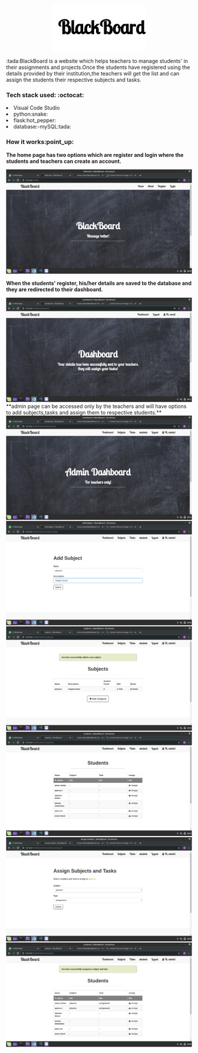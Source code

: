 <p align="center"><img src="blackboard.png" /></p>
<p>:tada:BlackBoard is a website which helps teachers to manage students' in their assignments and projects.Once the students have registered using the details provided by their institution,the teachers will get the list and can assign the students their respective subjects and tasks.</p>

 <h3> Tech stack used: :octocat: </h3>

<li>Visual Code Studio</li>
<li>python:snake:</li>
<li>flask:hot_pepper:</li>
<li>database:-mySQL:tada:</li>

 <h3> How it works:point_up:</h3>
 
**The home page has two options which are register and login where the students and teachers can create an account.**

<img src=demo/b1.png />

**When the students' register, his/her details are saved to the database and they are redirected to their dashboard.**

<img src=demo/b3.png />
**admin page can be accessed only by the teachers and will have options to add subjects,tasks and assign them to respective students.**

<img src=demo/b2.png />
<img src=demo/b4.png />
<img src=demo/b5.png />
<img src=demo/b6.png />
<img src=demo/b7.png />
<img src=demo/b8.png />




